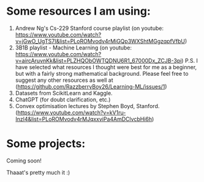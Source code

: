 # Some resources I am using:
1. Andrew Ng's Cs-229 Stanford course playlist (on youtube: https://www.youtube.com/watch?v=jGwO_UgTS7I&list=PLoROMvodv4rMiGQp3WXShtMGgzqpfVfbU)
2. 3B1B playlist - Machine Learning (on youtube: https://www.youtube.com/watch?v=aircAruvnKk&list=PLZHQObOWTQDNU6R1_67000Dx_ZCJB-3pi)
   P.S. I have selected what resources I thought were best for me as a beginner, but with a fairly strong mathematical background. Please feel free to suggest any other resources as well at (https://github.com/RazzberryBoy26/Learning-ML/issues/1)
3. Datasets from ScikitLearn and Kaggle.
4. ChatGPT (for doubt clarification, etc.)
5. Convex optimisation lectures by Stephen Boyd, Stanford. (https://www.youtube.com/watch?v=kV1ru-Inzl4&list=PLoROMvodv4rMJqxxviPa4AmDClvcbHi6h)

# Some projects:
Coming soon!

Thaaat's pretty much it :)
